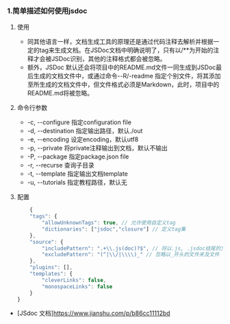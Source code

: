 ### 1.简单描述如何使用jsdoc
1. 使用
    - 同其他语言一样，文档生成工具的原理还是通过代码注释去解析并根据一定的tag来生成文档。在JSDoc文档中明确说明了，只有以/**为开始的注释才会被JSDoc识别，其他的注释格式都会被忽略。
    - 额外，JSDoc 默认还会将项目中的README.md文件一同生成到JSDoc最后生成的文档文件中，或通过命令--R/-readme 指定个别文件，将其添加至所生成的文档文件中，但文件格式必须是Markdown，此时，项目中的README.md将被忽略。

2. 命令行参数
    - -c, --configure 指定configuration file
    - -d, --destination 指定输出路径，默认./out
    - -e, --encoding 设定encoding，默认utf8
    - -p, --private 将private注释输出到文档，默认不输出
    - -P, --package 指定package.json file
    - -r, --recurse 查询子目录
    - -t, --template 指定输出文档template
    - -u, --tutorials 指定教程路径，默认无
3. 配置
    ```javascript
        {
        "tags": {
            "allowUnknownTags": true, // 允许使用自定义tag
            "dictionaries": ["jsdoc","closure"] // 定义tag集
        },
        "source": {
            "includePattern": ".+\\.js(doc)?$", // 将以.js, .jsdoc结尾的文件作为源文件
            "excludePattern": "(^|\\/|\\\\)_" // 忽略以_开头的文件夹及文件
        },
        "plugins": [],
        "templates": {
            "cleverLinks": false,
            "monospaceLinks": false
        }
    }
    ```
- [JSdoc 文档]<https://www.jianshu.com/p/b86cc11112bd>